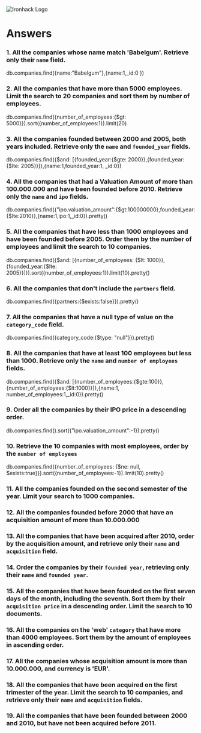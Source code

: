 ![Ironhack Logo](https://i.imgur.com/1QgrNNw.png)

# Answers

### 1. All the companies whose name match 'Babelgum'. Retrieve only their `name` field.

<!-- Your Code Goes Here -->

db.companies.find({name:"Babelgum"},{name:1,_id:0 })

### 2. All the companies that have more than 5000 employees. Limit the search to 20 companies and sort them by **number of employees**.

<!-- Your Code Goes Here -->
db.companies.find({number_of_employees:{$gt: 5000}}).sort({number_of_employees:1}).limit(20)

### 3. All the companies founded between 2000 and 2005, both years included. Retrieve only the `name` and `founded_year` fields.

<!-- Your Code Goes Here -->
db.companies.find({$and: [{founded_year:{$gte: 2000}},{founded_year:{$lte: 2005}}]},{name:1,founded_year:1, _id:0})

### 4. All the companies that had a Valuation Amount of more than 100.000.000 and have been founded before 2010. Retrieve only the `name` and `ipo` fields.

<!-- Your Code Goes Here -->
db.companies.find({"ipo.valuation_amount":{$gt:100000000},founded_year:{$lte:2010}},{name:1,ipo:1,_id:0}).pretty()


### 5. All the companies that have less than 1000 employees and have been founded before 2005. Order them by the number of employees and limit the search to 10 companies.

<!-- Your Code Goes Here -->
db.companies.find({$and: [{number_of_employees: {$lt: 1000}},{founded_year:{$lte: 2005}}]}).sort({number_of_employees:1}).limit(10).pretty()


### 6. All the companies that don't include the `partners` field.

<!-- Your Code Goes Here -->
db.companies.find({partners:{$exists:false}}).pretty()


### 7. All the companies that have a null type of value on the `category_code` field.

<!-- Your Code Goes Here -->
db.companies.find({category_code:{$type: "null"}}).pretty()

### 8. All the companies that have at least 100 employees but less than 1000. Retrieve only the `name` and `number of employees` fields.

<!-- Your Code Goes Here -->
db.companies.find({$and: [{number_of_employees:{$gte:100}},{number_of_employees:{$lt:1000}}]},{name:1, number_of_employees:1,_id:0}).pretty()


### 9. Order all the companies by their IPO price in a descending order.

<!-- Your Code Goes Here -->
db.companies.find().sort({"ipo.valuation_amount":-1}).pretty()


### 10. Retrieve the 10 companies with most employees, order by the `number of employees`

<!-- Your Code Goes Here -->
db.companies.find({number_of_employees: {$ne: null, $exists:true}}).sort({number_of_employees:-1}).limit(10).pretty()

### 11. All the companies founded on the second semester of the year. Limit your search to 1000 companies.

<!-- Your Code Goes Here -->


### 12. All the companies founded before 2000 that have an acquisition amount of more than 10.000.000

<!-- Your Code Goes Here -->

### 13. All the companies that have been acquired after 2010, order by the acquisition amount, and retrieve only their `name` and `acquisition` field.

<!-- Your Code Goes Here -->

### 14. Order the companies by their `founded year`, retrieving only their `name` and `founded year`.

<!-- Your Code Goes Here -->

### 15. All the companies that have been founded on the first seven days of the month, including the seventh. Sort them by their `acquisition price` in a descending order. Limit the search to 10 documents.

<!-- Your Code Goes Here -->

### 16. All the companies on the 'web' `category` that have more than 4000 employees. Sort them by the amount of employees in ascending order.

<!-- Your Code Goes Here -->

### 17. All the companies whose acquisition amount is more than 10.000.000, and currency is 'EUR'.

<!-- Your Code Goes Here -->

### 18. All the companies that have been acquired on the first trimester of the year. Limit the search to 10 companies, and retrieve only their `name` and `acquisition` fields.

<!-- Your Code Goes Here -->

### 19. All the companies that have been founded between 2000 and 2010, but have not been acquired before 2011.

<!-- Your Code Goes Here -->
